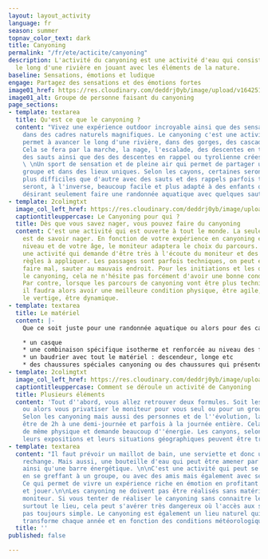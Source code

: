 ```yaml
---
layout: layout_activity
language: fr
season: summer
topnav_color_text: dark
title: Canyoning
permalink: "/fr/ete/acticite/canyoning"
description: L'activité du canyoning est une activité d'eau qui consiste à avancer
  le long d'une rivière en jouant avec les éléments de la nature.
baseline: Sensations, émotions et ludique
engage: Partagez des sensations et des émotions fortes
image01_href: https://res.cloudinary.com/deddrj0yb/image/upload/v1642512714/website/summer/harry-dona-9hHTZeKKK8Q-unsplash_ejimkd.jpg
image01_alt: Groupe de personne faisant du canyoning
page_sections:
- template: textarea
  title: Qu'est ce que le canyoning ?
  content: "Vivez une expérience outdoor incroyable ainsi que des sensations fortes
    dans des cadres naturels magnifiques. Le canyoning c'est une activité d'eau qui
    permet à avancer le long d'une rivière, dans des gorges, des cascades, un torrent.
    Cela se fera par la marche, la nage, l'escalade, des descentes en tobogans naturels,
    des sauts ainsi que des des descentes en rappel ou tyrolienne crées par le moniteur.
    \ \nUn sport de sensation et de pleine air qui permet de partager un moment en
    groupe et dans des lieux uniques. Selon les cayons, certaines seront beaucoup
    plus difficiles que d'autre avec des sauts et des rappels parfois très haut. Certains
    seront, à l'inverse, beaucoup facile et plus adapté à des enfants ou des personnes
    désirant seulement faire une randonnée aquatique avec quelques sauts et glissades."
- template: 2colimgtxt
  image_col_left_href: https://res.cloudinary.com/deddrj0yb/image/upload/v1638883620/website/summer/Canyoning-activite-famille_ov6myx.jpg
  captiontitleuppercase: Le Canyoning pour qui ?
  title: Dès que vous savez nager, vous pouvez faire du canyoning
  content: C'est une activité qui est ouverte à tout le monde. La seule condition
    est de savoir nager. En fonction de votre expérience en canyoning et de votre
    niveau et de votre âge, le moniteur adaptera le choix du parcours. Mais c'est
    une activité qui demande d'être très à l'écoute du moniteur et des différentes
    règles à appliquer. Les passages sont parfois techniques, on peut également se
    faire mal, sauter au mauvais endroit. Pour les initiations et les débuts dans
    le canyoning, cela ne n'hésite pas forcément d'avoir une bonne conditions physique.
    Par contre, lorsque les parcours de canyoning vont être plus techniques et engagés,
    il faudra alors avoir une meilleure condition physique, être agile, ne pas avoir
    le vertige, être dynamique.
- template: textarea
  title: Le matériel
  content: |-
    Que ce soit juste pour une randonnée aquatique ou alors pour des canyonings plus techniques, le matériel de canyoning est plutôt spécifique. Généralement le moniteur met à disposition la plupart du matériel. Vous allez donc retrouver :

    * un casque
    * une combinaison spécifique isotherme et renforcée au niveau des fesses et des genoux ainsi que sur les coudes
    * un baudrier avec tout le matériel : descendeur, longe etc
    * des chaussures spéciales canyoning ou des chaussures qui présentent des crampons (types chaussures de trail)
- template: 2colimgtxt
  image_col_left_href: https://res.cloudinary.com/deddrj0yb/image/upload/v1642516880/website/summer/pexels-julia-volk-6152738_q30qqg.jpg
  captiontitleuppercase: Comment se déroule un activité de Canyoning
  title: Plusieurs éléments
  content: 'Tout d''abord, vous allez retrouver deux formules. Soit les cours collectifs
    ou alors vous privatiser le moniteur pour vous seul ou pour un groupe de personne.
    Selon les canyoning mais aussi des personnes et de l''évolution, la durée peut
    être de 2h à une demi-journée et parfois à la journée entière. Cela reste tout
    de même physique et demande beaucoup d''énergie. Les canyons, selon leurs sources,
    leurs expositions et leurs situations géographiques peuvent être très froids parfois. '
- template: textarea
  content: "Il faut prévoir un maillot de bain, une serviette et donc une tenue de
    rechange. Mais aussi, une bouteille d'eau qui peut être amener par le moniteur
    ainsi qu'une barre énergétique. \n\nC'est une activité qui peut se faire seul
    en se greffant à un groupe, ou avec des amis mais également avec ses enfants.
    Ce qui permet de vivre un expérience riche en émotion en profitant de s'amuser
    et jouer.\n\nLes canyoning ne doivent pas être réalisés sans matériel et sans
    moniteur. Si vous tenter de réaliser le canyoning sans connaitre les règles et
    surtout le lieu, cela peut s'avérer très dangereux où l'accès aux sauveteurs n'est
    pas toujours simple. Le canyoning est également un lieu naturel qui bouge et se
    transforme chaque année et en fonction des conditions météorologiques. "
  title: ''
published: false

---
```

